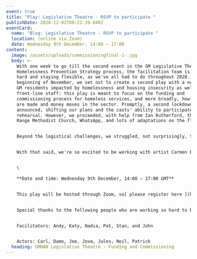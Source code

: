 ```yaml
---
event: true
title: "Play: Legislative Theatre - RSVP to participate "
publishDate: 2020-12-02T00:22:39.048Z
eventCard:
  name: "Blog: Legislative Theatre - RSVP to participate "
  location: (online via Zoom)
  date: Wednesday 9th December, 14:00 – 17:00
content:
  image: /assets/uploads/commissioningfinal-1-.jpg
  body: >-
    With one week to go till the second event in the GM Legislative Theatre /
    Homelessness Prevention Strategy process, the facilitation team is working
    hard and staying flexible, as we've all had to do throughout 2020. In the
    beginning of November, we set out to create a second play with a new cast of
    GM residents impacted by homelessness and housing insecurity as well as
    front-line staff: this play is meant to focus on the funding and
    commissioning process for homeless services, and more broadly, how decisions
    are made and money moves in the sector. Promptly, a second lockdown was
    announced, shifting our plans and the casts' ability to participate in every
    rehearsal. However, we proceeded, with help from Ian Rutherford, the Whalley
    Range Methodist Church, WhatsApp, and lots of adaptations on the fly! 


    Beyond the logistical challenges, we struggled, not surprisingly, to make sense of the commissioning cycle, and tell stories about how commissioning and funding structures directly impact community members and staff. That's definitely not because commissioning doesn't impact people - but because one of the very challenges that we hope to address in the event is the need for more transparency in that system. If you also want to understand more about how transparency works, and you like game shows and circus acts (!!) - [please RSVP](https://www.eventbrite.co.uk/e/gmhan-legislative-theatre-funding-and-commissioning-tickets-128545584303) to participate via zoom on **Wed 9 Dec, 2-5 pm!** 


    With that said, we're so excited to be working with artist Carmen Byrne once again to visually translate the commissioning cycle, from the viewpoint of folks who are impacted by these services. Take some time to sit with this illustration before next week, or any time you're feeling squeezed by a machine. 


    \

    **Date and time: Wednesday 9th December, 14:00 – 17:00 GMT**


    This play will be hosted through Zoom, so[ please register here ](https://www.eventbrite.co.uk/e/gmhan-legislative-theatre-funding-and-commissioning-tickets-128545584303)to receive all the joining instructions. If you have any questions related to this event, please contact samra@streetsupport.net 


    Special thanks to the following people who are working so hard to bring you this play:


    Facilitators: Andy, Katy, Nadia, Pat, Stan, and John


    Actors: Carl, Damo, Joe, Jova, Jules, Neil, Patrick
  heading: GMHAN Legislative Theatre - Funding and Commissioning
---
```

